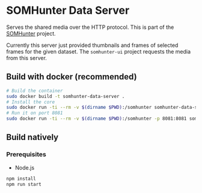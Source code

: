 # SOMHunter Data Server
Serves the shared media over the HTTP protocol. This is part of the [SOMHunter](https://github.com/siret-junior/somhunter) project.

Currently this server just provided thumbnails and frames of selected frames for the given dataset. The `somhunter-ui` project requests the media from this server.

## Build with docker (recommended)

```sh
# Build the container
sudo docker build -t somhunter-data-server .
# Install the core
sudo docker run -ti --rm -v $(dirname $PWD):/somhunter somhunter-data-server:latest sh install.sh
# Run it on port 8081
sudo docker run -ti --rm -v $(dirname $PWD):/somhunter -p 8081:8081 somhunter-data-server:latest sh run.sh
```

## Build natively

### Prerequisites
- Node.js 

```sh
npm install
npm run start
```

